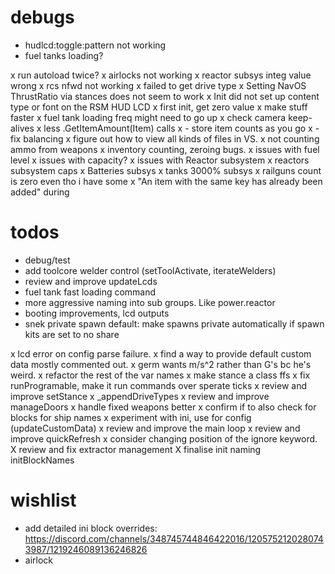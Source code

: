 # debugs

- hudlcd:toggle:pattern not working
- fuel tanks loading?
 
x run autoload twice?
x airlocks not working
x reactor subsys integ value wrong
x rcs nfwd not working
x failed to get drive type
x Setting NavOS ThrustRatio via stances does not seem to work
x Init did not set up content type or font on the RSM HUD LCD
x first init, get zero value
x make stuff faster
x fuel tank loading freq might need to go up
x check camera keep-alives
x less .GetItemAmount(Item) calls
x - store item counts as you go
x - fix balancing
x figure out how to view all kinds of files in VS.
x not counting ammo from weapons
x inventory counting, zeroing bugs.
x issues with fuel level
x issues with capacity?
x issues with Reactor subsystem
x reactors subsystem caps
x Batteries subsys
x tanks 3000% subsys
x railguns count is zero even tho i have some
x "An item with the same key has already been added" during 
 
# todos

- debug/test
- add toolcore welder control (setToolActivate, iterateWelders)
- review and improve updateLcds 
- fuel tank fast loading command
- more aggressive naming into sub groups.  Like power.reactor
- booting improvements, lcd outputs
- snek private spawn default: make spawns private automatically if spawn kits are set to no share

x lcd error on config parse failure.
x find a way to provide default custom data mostly commented out.
x germ wants m/s^2 rather than G's bc he's weird.
x refactor the rest of the var names
x make stance a class ffs
x fix runProgramable, make it run commands over sperate ticks
x review and improve setStance
x _appendDriveTypes
x review and improve manageDoors
x handle fixed weapons better
x confirm if to also check for blocks for ship names
x experiment with ini, use for config (updateCustomData)
x review and improve the main loop
x review and improve quickRefresh
x consider changing position of the ignore keyword.
X review and fix extractor management
X finalise init naming initBlockNames

# wishlist

- add detailed ini block overrides: https://discord.com/channels/348745744846422016/1205752120280743987/1219246089136246826
- airlock 